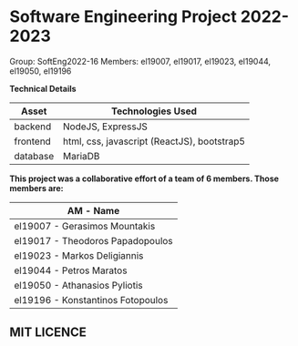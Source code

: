 # Software Engineering Project 2022-2023

Group: SoftEng2022-16
Members: el19007, el19017, el19023, el19044, el19050, el19196
  
  
  
**Technical Details**

| Asset | Technologies Used |
| ----- | ----------- |
| backend | NodeJS, ExpressJS |
| frontend | html, css, javascript (ReactJS), bootstrap5 |
| database | MariaDB |


**This project was a collaborative effort of a team of 6 members. Those members are:**

| ΑΜ      -         Name
| ----- 
| el19007 - Gerasimos Mountakis
| el19017 - Theodoros Papadopoulos
| el19023 - Markos Deligiannis 
| el19044 - Petros Maratos
| el19050 - Athanasios Pyliotis
| el19196 - Konstantinos Fotopoulos

## MIT LICENCE

